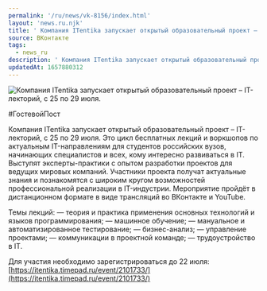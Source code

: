 ```yaml
---
permalink: '/ru/news/vk-8156/index.html'
layout: 'news.ru.njk'
title: ' Компания ITentika запускает открытый образовательный проект – IT-лекторий, с 25 по 29 июля.'
source: ВКонтакте
tags:
  - news_ru
description: ' Компания ITentika запускает открытый образовательный проект – IT-лекторий, с 25 по 29 июля.'
updatedAt: 1657880312
---
```

![ Компания ITentika запускает открытый образовательный проект – IT-лекторий, с 25 по 29 июля.](https://sun9-7.userapi.com/impg/odGIQJCQEgUc7bttjM6Ebe0dZe7pleajq9AKog/bi1J15CeOnY.jpg?size=510x340&quality=95&crop=177,0,720,480&sign=2ed3369f61fd4c536a6297976f470a43&c_uniq_tag=59V2k7OfFOn2EsmCJ7e972LmRC68zGsLl2D4CmYNI5o&type=album)

#ГостевойПост

Компания ITentika запускает открытый образовательный проект – IT-лекторий, с 25 по 29 июля. Это цикл бесплатных лекций и воркшопов по актуальным IT-направлениям для студентов российских вузов, начинающих специалистов и всех, кому интересно развиваться в IT. Выступят эксперты-практики с опытом разработки проектов для ведущих мировых компаний. Участники проекта получат актуальные знания и познакомятся с широким кругом возможностей профессиональной реализации в IT-индустрии. Мероприятие пройдёт в дистанционном формате в виде трансляций во ВКонтакте и YouTube.

Темы лекций:
— теория и практика применения основных технологий и языков программирования;
— машинное обучение;
— мануальное и автоматизированное тестирование;
— бизнес-анализ;
— управление проектами;
— коммуникации в проектной команде;
— трудоустройство в IT.

Для участия необходимо зарегистрироваться до 22 июля:  [https://itentika.timepad.ru/event/2101733/](https://itentika.timepad.ru/event/2101733/)
